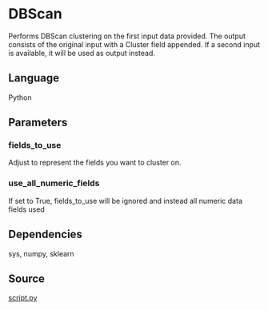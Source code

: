 # DBScan

Performs DBScan clustering on the first input data provided.
The output consists of the original input with a Cluster field appended. If a second input is available, it will be used as output instead.

## Language
Python

## Parameters
### fields_to_use
Adjust to represent the fields you want to cluster on.
### use_all_numeric_fields
If set to True, fields_to_use will be ignored and instead all numeric data fields used

## Dependencies
sys, numpy, sklearn

## Source
[script.py](https://github.com/visokio/omniscope-custom-blocks/blob/master/Analytics/Clustering/DBScan/Python/script.py)
